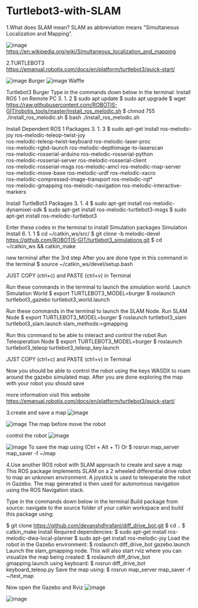 # Turtlebot3-with-SLAM
1.What does SLAM mean?
SLAM as abbreviation means "Simultaneous Localization and Mapping".

![image](https://user-images.githubusercontent.com/86796891/186147465-d30fa8f1-6fb5-42c7-b35c-393546cd847c.png)
https://en.wikipedia.org/wiki/Simultaneous_localization_and_mapping

2.TURTLEBOT3
https://emanual.robotis.com/docs/en/platform/turtlebot3/quick-start/

![image](https://user-images.githubusercontent.com/86796891/186147566-d56ef30b-7145-425e-a7ff-2fb0e969415e.png)
Burger
![image](https://user-images.githubusercontent.com/86796891/186147615-b4b1a639-d4d0-4d1f-b50a-254d7d528407.png)
Waffle

Turtlebot3 Burger
Type in the commands down below in the terminal:
Install ROS 1 on Remote PC 3. 1. 2
$ sudo apt update
$ sudo apt upgrade
$ wget https://raw.githubusercontent.com/ROBOTIS-GIT/robotis_tools/master/install_ros_melodic.sh
$ chmod 755 ./install_ros_melodic.sh 
$ bash ./install_ros_melodic.sh

Install Dependent ROS 1 Packages 3. 1. 3
$ sudo apt-get install ros-melodic-joy ros-melodic-teleop-twist-joy \
  ros-melodic-teleop-twist-keyboard ros-melodic-laser-proc \
  ros-melodic-rgbd-launch ros-melodic-depthimage-to-laserscan \
  ros-melodic-rosserial-arduino ros-melodic-rosserial-python \
  ros-melodic-rosserial-server ros-melodic-rosserial-client \
  ros-melodic-rosserial-msgs ros-melodic-amcl ros-melodic-map-server \
  ros-melodic-move-base ros-melodic-urdf ros-melodic-xacro \
  ros-melodic-compressed-image-transport ros-melodic-rqt* \
  ros-melodic-gmapping ros-melodic-navigation ros-melodic-interactive-markers
  
  Install TurtleBot3 Packages 3. 1. 4
  $ sudo apt-get install ros-melodic-dynamixel-sdk
$ sudo apt-get install ros-melodic-turtlebot3-msgs
$ sudo apt-get install ros-melodic-turtlebot3

Enter these codes in the terminal to install Simulation packages Simulation Install 6. 1. 1
$ cd ~/catkin_ws/src/
$ git clone -b melodic-devel https://github.com/ROBOTIS-GIT/turtlebot3_simulations.git
$ cd ~/catkin_ws && catkin_make

new terminal after the 3rd step After you are done type in this command in the terminal
$ source ~/catkin_ws/devel/setup.bash

JUST COPY (ctrl+c) and PASTE (ctrl+v) in Terminal

Run these commands in the terminal to launch the simulation world. Launch Simulation World
$ export TURTLEBOT3_MODEL=burger
$ roslaunch turtlebot3_gazebo turtlebot3_world.launch

Run these commands in the terminal to launch the SLAM Node. Run SLAM Node
$ export TURTLEBOT3_MODEL=burger
$ roslaunch turtlebot3_slam turtlebot3_slam.launch slam_methods:=gmapping

Run this command to be able to interact and control the robot Run Teleoperation Node
$ export TURTLEBOT3_MODEL=burger
$ roslaunch turtlebot3_teleop turtlebot3_teleop_key.launch

JUST COPY (ctrl+c) and PASTE (ctrl+v) in Terminal

Now you should be able to control the robot using the keys WASDX to roam around the gazebo simulated map. After you are done exploring the map with your robot you should save

more information visit this website https://emanual.robotis.com/docs/en/platform/turtlebot3/quick-start/

3.create and save a map
![image](https://user-images.githubusercontent.com/86796891/186148408-675f43b1-3c7d-4952-b425-13d348c57505.png)

![image](https://user-images.githubusercontent.com/86796891/186148447-1a050bed-ff82-4bf5-8e1e-6c2392bc971b.png)
The map before move the robot

control the robot
![image](https://user-images.githubusercontent.com/86796891/186148523-f479e5be-35c7-4b37-a748-b0fa86b7169a.png)

![image](https://user-images.githubusercontent.com/86796891/186148565-83a36b30-283e-481c-a5b5-981c6770c504.png)
To save the map using (Ctrl + Alt + T) Or
$ rosrun map_server map_saver -f ~/map


4.Use another ROS robot with SLAM approach to create and save a map
This ROS package implements SLAM on a 2 wheeled differential drive robot to map an unknown environment. A joystick is used to teleoperate the robot in Gazebo. The map generated is then used for autonomous navigation using the ROS Navigation stack.

Type in the commands down below in the terminal Build package from source: navigate to the source folder of your catkin workspace and build this package using:

$ git clone https://github.com/devanshdhrafani/diff_drive_bot.git
$ cd ..
$ catkin_make
Install Required dependencies:
$ sudo apt-get install ros-melodic-dwa-local-planner
$ sudo apt-get install ros-melodic-joy
Load the robot in the Gazebo environment:
$ roslaunch diff_drive_bot gazebo.launch
Launch the slam_gmapping node. This will also start rviz where you can
visualize the map being created:
$ roslaunch diff_drive_bot gmapping.launch
using keyboard:
$ rosrun diff_drive_bot keyboard_teleop.py
Save the map using:
$ rosrun map_server map_saver -f ~/test_map

Now open the Gazebo and Rviz
![image](https://user-images.githubusercontent.com/86796891/186148817-41249f4c-ba83-43c7-8dae-93341fb0fc86.png)

![image](https://user-images.githubusercontent.com/86796891/186149134-09427a2f-fd05-490c-a737-25f99e198d2c.png)


